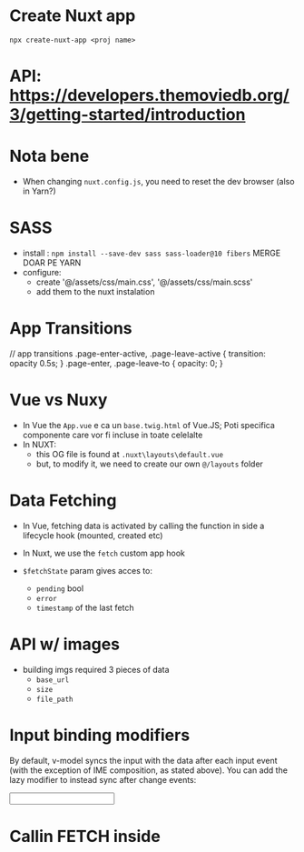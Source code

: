 # Create Nuxt app
`npx create-nuxt-app <proj name>`

# API: https://developers.themoviedb.org/3/getting-started/introduction

# Nota bene
- When changing `nuxt.config.js`, you need to reset the dev browser (also in Yarn?)


# SASS
- install : `npm install --save-dev sass sass-loader@10 fibers` MERGE DOAR PE YARN
- configure: 
    - create 
        '@/assets/css/main.css',
        '@/assets/css/main.scss'
    - add them to the nuxt instalation

# App Transitions
// app transitions
.page-enter-active,
.page-leave-active {
  transition: opacity 0.5s;
}
.page-enter,
.page-leave-to {
  opacity: 0;
}


# Vue vs Nuxy
- In Vue the `App.vue` e ca un `base.twig.html` of Vue.JS; Poti specifica componente care vor fi incluse in toate celelalte
- In NUXT: 
    - this OG file is found at `.nuxt\layouts\default.vue`
    - but, to modify it, we need to create our own `@/layouts` folder


# Data Fetching
- In Vue, fetching data is activated by calling the function in side a lifecycle hook (mounted, created etc)
- In Nuxt, we use the `fetch` custom app hook


- `$fetchState` param gives acces to:
  - `pending` bool
  - `error`
  - `timestamp` of the last fetch


# API w/ images 
- building imgs required 3 pieces of data
  - `base_url`
  - `size`
  - `file_path`


# Input binding modifiers
  By default, v-model syncs the input with the data after each input event (with the exception of IME composition, as stated above). You can add the lazy modifier to instead sync after change events:

<!-- synced after "change" instead of "input" -->
<input v-model.lazy="msg">

# Callin FETCH inside <template>
<input @keyup.enter="$fetch" />
async fetch() {
    if (this.searchInput === '') {
      await this.getMovies()
    }
    if (this.searchInput !== '') {
      await this.searchMovies()
    }
  },


# Focus on load
- need to be called in `mounted() {}` hook


# LOADING COMPONENT
-> using the `$fetchState.pending` to show the `<Loading />` component while waiting for the `data` to charge
  - `v-if` on the `<Loading />`
  - `v-else` on the _CONTENT_

- Use `fetchDelay` to avoid "too quick" flashing loads; 
  - add it as an option inside `export default {}` obj


# Keep-alive DIRECTIVE
  ## Caching
  INSIDE `layout`

  You can use keep-alive directive in <nuxt/> and <nuxt-child/> component to save fetch calls on pages you already visited:
  layouts/default.vue

  <template>
    <nuxt keep-alive />
  </template>


# (PAGE TRANSITIONS)[https://nuxtjs.org/docs/features/transitions/#global-settings]
- add transitions in your global .scss


# SEO OPTIMISATION
- Nuxt *Head() method*

- add a dynamic Title in inside [movies/_id.vue]

# Deploy with HEROKU
- deploy from GitHub repo
- deploy w/ Heroku CLI



*=====================================================*
*EXTRAS*
# Change css and Bootstrap-ize the project

# Add Color Switcher

# Move NuxtLink directly on the movie posters (index.vue)

# 

